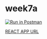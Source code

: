 # week7a

[![Run in Postman](https://run.pstmn.io/button.svg)](https://app.getpostman.com/run-collection/572a3f9f146aa7dc2223#?env%5Bhw3_updated%5D=W10=)

[REACT APP URL](https://svaidya-csci3916-hw5-updated.herokuapp.com/)
